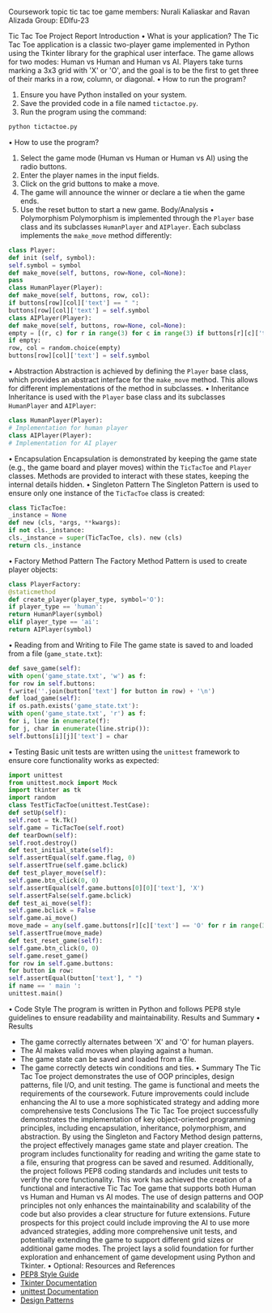 Coursework topic tic tac toe game 
members: Nurali Kaliaskar and Ravan Alizada
Group: EDlfu-23

Tic Tac Toe Project Report
Introduction
• What is your application?
The Tic Tac Toe application is a classic two-player game implemented in Python using the Tkinter
library for the graphical user interface. The game allows for two modes: Human vs Human and
Human vs AI. Players take turns marking a 3x3 grid with 'X' or 'O', and the goal is to be the first to
get three of their marks in a row, column, or diagonal.
• How to run the program?
1. Ensure you have Python installed on your system.
2. Save the provided code in a file named `tictactoe.py`.
3. Run the program using the command:
```sh
python tictactoe.py
```
• How to use the program?
1. Select the game mode (Human vs Human or Human vs AI) using the radio buttons.
2. Enter the player names in the input fields.
3. Click on the grid buttons to make a move.
4. The game will announce the winner or declare a tie when the game ends.
5. Use the reset button to start a new game.
Body/Analysis
• Polymorphism
Polymorphism is implemented through the `Player` base class and its subclasses `HumanPlayer`
and `AIPlayer`. Each subclass implements the `make_move` method differently:
```python
class Player:
def init (self, symbol):
self.symbol = symbol
def make_move(self, buttons, row=None, col=None):
pass
class HumanPlayer(Player):
def make_move(self, buttons, row, col):
if buttons[row][col]['text'] == " ":
buttons[row][col]['text'] = self.symbol
class AIPlayer(Player):
def make_move(self, buttons, row=None, col=None):
empty = [(r, c) for r in range(3) for c in range(3) if buttons[r][c]['text'] == " "]
if empty:
row, col = random.choice(empty)
buttons[row][col]['text'] = self.symbol
```
• Abstraction
Abstraction is achieved by defining the `Player` base class, which provides an abstract interface for
the `make_move` method. This allows for different implementations of the method in subclasses.
• Inheritance
Inheritance is used with the `Player` base class and its subclasses `HumanPlayer` and `AIPlayer`:
```python
class HumanPlayer(Player):
# Implementation for human player
class AIPlayer(Player):
# Implementation for AI player
```
• Encapsulation
Encapsulation is demonstrated by keeping the game state (e.g., the game board and player moves)
within the `TicTacToe` and `Player` classes. Methods are provided to interact with these states,
keeping the internal details hidden.
• Singleton Pattern
The Singleton Pattern is used to ensure only one instance of the `TicTacToe` class is created:
```python
class TicTacToe:
_instance = None
def new (cls, *args, **kwargs):
if not cls._instance:
cls._instance = super(TicTacToe, cls). new (cls)
return cls._instance
```
• Factory Method Pattern
The Factory Method Pattern is used to create player objects:
```python
class PlayerFactory:
@staticmethod
def create_player(player_type, symbol='O'):
if player_type == 'human':
return HumanPlayer(symbol)
elif player_type == 'ai':
return AIPlayer(symbol)
```
• Reading from and Writing to File
The game state is saved to and loaded from a file (`game_state.txt`):
```python
def save_game(self):
with open('game_state.txt', 'w') as f:
for row in self.buttons:
f.write(''.join(button['text'] for button in row) + '\n')
def load_game(self):
if os.path.exists('game_state.txt'):
with open('game_state.txt', 'r') as f:
for i, line in enumerate(f):
for j, char in enumerate(line.strip()):
self.buttons[i][j]['text'] = char
```
• Testing
Basic unit tests are written using the `unittest` framework to ensure core functionality works as
expected:
```python
import unittest
from unittest.mock import Mock
import tkinter as tk
import random
class TestTicTacToe(unittest.TestCase):
def setUp(self):
self.root = tk.Tk()
self.game = TicTacToe(self.root)
def tearDown(self):
self.root.destroy()
def test_initial_state(self):
self.assertEqual(self.game.flag, 0)
self.assertTrue(self.game.bclick)
def test_player_move(self):
self.game.btn_click(0, 0)
self.assertEqual(self.game.buttons[0][0]['text'], 'X')
self.assertFalse(self.game.bclick)
def test_ai_move(self):
self.game.bclick = False
self.game.ai_move()
move_made = any(self.game.buttons[r][c]['text'] == 'O' for r in range(3) for c in range(3))
self.assertTrue(move_made)
def test_reset_game(self):
self.game.btn_click(0, 0)
self.game.reset_game()
for row in self.game.buttons:
for button in row:
self.assertEqual(button['text'], " ")
if name == ' main ':
unittest.main()
```
• Code Style
The program is written in Python and follows PEP8 style guidelines to ensure readability and
maintainability.
Results and Summary
• Results
- The game correctly alternates between 'X' and 'O' for human players.
- The AI makes valid moves when playing against a human.
- The game state can be saved and loaded from a file.
- The game correctly detects win conditions and ties.
• Summary
The Tic Tac Toe project demonstrates the use of OOP principles, design patterns, file I/O, and unit
testing. The game is functional and meets the requirements of the coursework. Future
improvements could include enhancing the AI to use a more sophisticated strategy and adding more
comprehensive tests
Conclusions
The Tic Tac Toe project successfully demonstrates the implementation of key object-oriented
programming principles, including encapsulation, inheritance, polymorphism, and abstraction. By
using the Singleton and Factory Method design patterns, the project effectively manages game state
and player creation. The program includes functionality for reading and writing the game state to a
file, ensuring that progress can be saved and resumed. Additionally, the project follows PEP8 coding
standards and includes unit tests to verify the core functionality.
This work has achieved the creation of a functional and interactive Tic Tac Toe game that supports
both Human vs Human and Human vs AI modes. The use of design patterns and OOP principles
not only enhances the maintainability and scalability of the code but also provides a clear structure
for future extensions.
Future prospects for this project could include improving the AI to use more advanced strategies,
adding more comprehensive unit tests, and potentially extending the game to support different grid
sizes or additional game modes. The project lays a solid foundation for further exploration and
enhancement of game development using Python and Tkinter.
• Optional: Resources and References
- [PEP8 Style Guide](https://peps.python.org/pep-0008/)
- [Tkinter Documentation](https://docs.python.org/3/library/tkinter.html)
- [unittest Documentation](https://docs.python.org/3/library/unittest.html)
- [Design Patterns](https://refactoring.guru/design-patterns)
